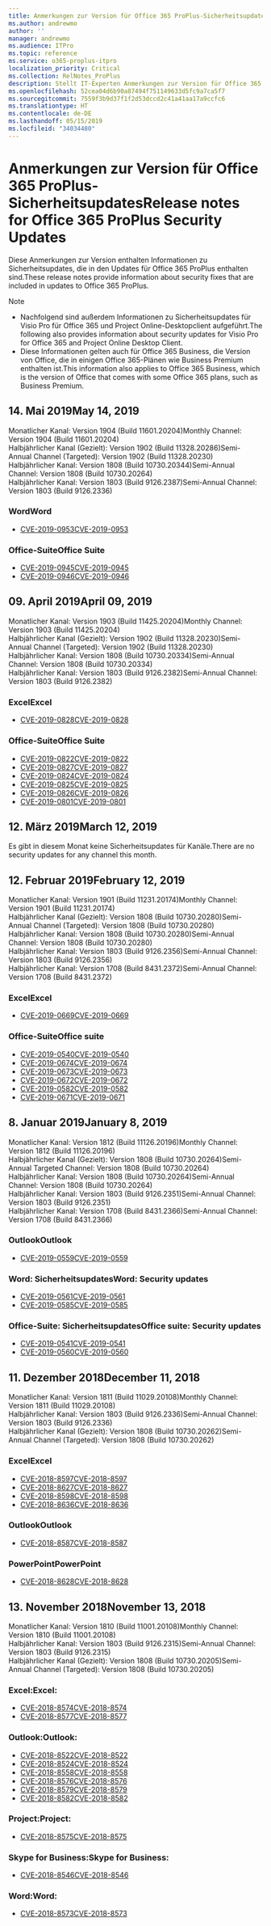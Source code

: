 ```yaml
---
title: Anmerkungen zur Version für Office 365 ProPlus-Sicherheitsupdates
ms.author: andrewmo
author: ''
manager: andrewmo
ms.audience: ITPro
ms.topic: reference
ms.service: o365-proplus-itpro
localization_priority: Critical
ms.collection: RelNotes_ProPlus
description: Stellt IT-Experten Anmerkungen zur Version für Office 365 ProPlus-Sicherheitsupdates zur Verfügung.
ms.openlocfilehash: 52cea04d6b90a87494f751149633d5fc9a7ca5f7
ms.sourcegitcommit: 7559f3b9d37f1f2d53dccd2c41a41aa17a9ccfc6
ms.translationtype: HT
ms.contentlocale: de-DE
ms.lasthandoff: 05/15/2019
ms.locfileid: "34034480"
---
```

# <a name="release-notes-for-office-365-proplus-security-updates"></a><span data-ttu-id="ced43-103">Anmerkungen zur Version für Office 365 ProPlus-Sicherheitsupdates</span><span class="sxs-lookup"><span data-stu-id="ced43-103">Release notes for Office 365 ProPlus Security Updates</span></span>

<span data-ttu-id="ced43-104">Diese Anmerkungen zur Version enthalten Informationen zu Sicherheitsupdates, die in den Updates für Office 365 ProPlus enthalten sind.</span><span class="sxs-lookup"><span data-stu-id="ced43-104">These release notes provide information about security fixes that are included in updates to Office 365 ProPlus.</span></span>
 
> [!NOTE]
> - <span data-ttu-id="ced43-105">Nachfolgend sind außerdem Informationen zu Sicherheitsupdates für Visio Pro für Office 365 und Project Online-Desktopclient aufgeführt.</span><span class="sxs-lookup"><span data-stu-id="ced43-105">The following also provides information about security updates for Visio Pro for Office 365 and Project Online Desktop Client.</span></span>
> - <span data-ttu-id="ced43-106">Diese Informationen gelten auch für Office 365 Business, die Version von Office, die in einigen Office 365-Plänen wie Business Premium enthalten ist.</span><span class="sxs-lookup"><span data-stu-id="ced43-106">This information also applies to Office 365 Business, which is the version of Office that comes with some Office 365 plans, such as Business Premium.</span></span>  

[//]: # (DIE OBENSTEHENDE ZEILE NICHT ENTFERNEN, sie wird als Abstandhalter benötigt)  


## <a name="may-14-2019"></a><span data-ttu-id="ced43-108">14. Mai 2019</span><span class="sxs-lookup"><span data-stu-id="ced43-108">May 14, 2019</span></span>
<span data-ttu-id="ced43-109">Monatlicher Kanal: Version 1904 (Build 11601.20204)</span><span class="sxs-lookup"><span data-stu-id="ced43-109">Monthly Channel: Version 1904 (Build 11601.20204)</span></span>  
<span data-ttu-id="ced43-110">Halbjährlicher Kanal (Gezielt): Version 1902 (Build 11328.20286)</span><span class="sxs-lookup"><span data-stu-id="ced43-110">Semi-Annual Channel (Targeted): Version 1902 (Build 11328.20230)</span></span>  
<span data-ttu-id="ced43-111">Halbjährlicher Kanal: Version 1808 (Build 10730.20344)</span><span class="sxs-lookup"><span data-stu-id="ced43-111">Semi-Annual Channel: Version 1808 (Build 10730.20264)</span></span>  
<span data-ttu-id="ced43-112">Halbjährlicher Kanal: Version 1803 (Build 9126.2387)</span><span class="sxs-lookup"><span data-stu-id="ced43-112">Semi-Annual Channel: Version 1803 (Build 9126.2336)</span></span>  

### <a name="word"></a><span data-ttu-id="ced43-113">Word</span><span class="sxs-lookup"><span data-stu-id="ced43-113">Word</span></span>

-   [<span data-ttu-id="ced43-114">CVE-2019-0953</span><span class="sxs-lookup"><span data-stu-id="ced43-114">CVE-2019-0953</span></span>](https://portal.msrc.microsoft.com/en-us/security-guidance/advisory/CVE-2019-0953)

### <a name="office-suite"></a><span data-ttu-id="ced43-115">Office-Suite</span><span class="sxs-lookup"><span data-stu-id="ced43-115">Office Suite</span></span>

-   [<span data-ttu-id="ced43-116">CVE-2019-0945</span><span class="sxs-lookup"><span data-stu-id="ced43-116">CVE-2019-0945</span></span>](https://portal.msrc.microsoft.com/en-us/security-guidance/advisory/CVE-2019-0945)
-   [<span data-ttu-id="ced43-117">CVE-2019-0946</span><span class="sxs-lookup"><span data-stu-id="ced43-117">CVE-2019-0946</span></span>](https://portal.msrc.microsoft.com/en-us/security-guidance/advisory/CVE-2019-0946)

## <a name="april-09-2019"></a><span data-ttu-id="ced43-118">09. April 2019</span><span class="sxs-lookup"><span data-stu-id="ced43-118">April 09, 2019</span></span>
<span data-ttu-id="ced43-119">Monatlicher Kanal: Version 1903 (Build 11425.20204)</span><span class="sxs-lookup"><span data-stu-id="ced43-119">Monthly Channel: Version 1903 (Build 11425.20204)</span></span>  
<span data-ttu-id="ced43-120">Halbjährlicher Kanal (Gezielt): Version 1902 (Build 11328.20230)</span><span class="sxs-lookup"><span data-stu-id="ced43-120">Semi-Annual Channel (Targeted): Version 1902 (Build 11328.20230)</span></span>  
<span data-ttu-id="ced43-121">Halbjährlicher Kanal: Version 1808 (Build 10730.20334)</span><span class="sxs-lookup"><span data-stu-id="ced43-121">Semi-Annual Channel: Version 1808 (Build 10730.20334)</span></span>  
<span data-ttu-id="ced43-122">Halbjährlicher Kanal: Version 1803 (Build 9126.2382)</span><span class="sxs-lookup"><span data-stu-id="ced43-122">Semi-Annual Channel: Version 1803 (Build 9126.2382)</span></span>  

### <a name="excel"></a><span data-ttu-id="ced43-123">Excel</span><span class="sxs-lookup"><span data-stu-id="ced43-123">Excel</span></span>

-   [<span data-ttu-id="ced43-124">CVE-2019-0828</span><span class="sxs-lookup"><span data-stu-id="ced43-124">CVE-2019-0828</span></span>](https://portal.msrc.microsoft.com/en-us/security-guidance/advisory/CVE-2019-0828)

### <a name="office-suite"></a><span data-ttu-id="ced43-125">Office-Suite</span><span class="sxs-lookup"><span data-stu-id="ced43-125">Office Suite</span></span>

-   [<span data-ttu-id="ced43-126">CVE-2019-0822</span><span class="sxs-lookup"><span data-stu-id="ced43-126">CVE-2019-0822</span></span>](https://portal.msrc.microsoft.com/en-us/security-guidance/advisory/CVE-2019-0822)
-   [<span data-ttu-id="ced43-127">CVE-2019-0827</span><span class="sxs-lookup"><span data-stu-id="ced43-127">CVE-2019-0827</span></span>](https://portal.msrc.microsoft.com/en-us/security-guidance/advisory/CVE-2019-0827)
-   [<span data-ttu-id="ced43-128">CVE-2019-0824</span><span class="sxs-lookup"><span data-stu-id="ced43-128">CVE-2019-0824</span></span>](https://portal.msrc.microsoft.com/en-us/security-guidance/advisory/CVE-2019-0824)
-   [<span data-ttu-id="ced43-129">CVE-2019-0825</span><span class="sxs-lookup"><span data-stu-id="ced43-129">CVE-2019-0825</span></span>](https://portal.msrc.microsoft.com/en-us/security-guidance/advisory/CVE-2019-0825)
-   [<span data-ttu-id="ced43-130">CVE-2019-0826</span><span class="sxs-lookup"><span data-stu-id="ced43-130">CVE-2019-0826</span></span>](https://portal.msrc.microsoft.com/en-us/security-guidance/advisory/CVE-2019-0826)
-   [<span data-ttu-id="ced43-131">CVE-2019-0801</span><span class="sxs-lookup"><span data-stu-id="ced43-131">CVE-2019-0801</span></span>](https://portal.msrc.microsoft.com/en-us/security-guidance/advisory/CVE-2019-0801)

## <a name="march-12-2019"></a><span data-ttu-id="ced43-132">12. März 2019</span><span class="sxs-lookup"><span data-stu-id="ced43-132">March 12, 2019</span></span>
<span data-ttu-id="ced43-133">Es gibt in diesem Monat keine Sicherheitsupdates für Kanäle.</span><span class="sxs-lookup"><span data-stu-id="ced43-133">There are no security updates for any channel this month.</span></span>

## <a name="february-12-2019"></a><span data-ttu-id="ced43-134">12. Februar 2019</span><span class="sxs-lookup"><span data-stu-id="ced43-134">February 12, 2019</span></span>
<span data-ttu-id="ced43-135">Monatlicher Kanal: Version 1901 (Build 11231.20174)</span><span class="sxs-lookup"><span data-stu-id="ced43-135">Monthly Channel: Version 1901 (Build 11231.20174)</span></span>  
<span data-ttu-id="ced43-136">Halbjährlicher Kanal (Gezielt): Version 1808 (Build 10730.20280)</span><span class="sxs-lookup"><span data-stu-id="ced43-136">Semi-Annual Channel (Targeted): Version 1808 (Build 10730.20280)</span></span>   
<span data-ttu-id="ced43-137">Halbjährlicher Kanal: Version 1808 (Build 10730.20280)</span><span class="sxs-lookup"><span data-stu-id="ced43-137">Semi-Annual Channel: Version 1808 (Build 10730.20280)</span></span>  
<span data-ttu-id="ced43-138">Halbjährlicher Kanal: Version 1803 (Build 9126.2356)</span><span class="sxs-lookup"><span data-stu-id="ced43-138">Semi-Annual Channel: Version 1803 (Build 9126.2356)</span></span>  
<span data-ttu-id="ced43-139">Halbjährlicher Kanal: Version 1708 (Build 8431.2372)</span><span class="sxs-lookup"><span data-stu-id="ced43-139">Semi-Annual Channel: Version 1708 (Build 8431.2372)</span></span>  


### <a name="excel"></a><span data-ttu-id="ced43-140">Excel</span><span class="sxs-lookup"><span data-stu-id="ced43-140">Excel</span></span>

-   [<span data-ttu-id="ced43-141">CVE-2019-0669</span><span class="sxs-lookup"><span data-stu-id="ced43-141">CVE-2019-0669</span></span>](https://portal.msrc.microsoft.com/en-us/security-guidance/advisory/CVE-2019-0669)

### <a name="office-suite"></a><span data-ttu-id="ced43-142">Office-Suite</span><span class="sxs-lookup"><span data-stu-id="ced43-142">Office suite</span></span>

-   [<span data-ttu-id="ced43-143">CVE-2019-0540</span><span class="sxs-lookup"><span data-stu-id="ced43-143">CVE-2019-0540</span></span>](https://portal.msrc.microsoft.com/en-us/security-guidance/advisory/CVE-2019-0540)
-   [<span data-ttu-id="ced43-144">CVE-2019-0674</span><span class="sxs-lookup"><span data-stu-id="ced43-144">CVE-2019-0674</span></span>](https://portal.msrc.microsoft.com/en-us/security-guidance/advisory/CVE-2019-0674)
-   [<span data-ttu-id="ced43-145">CVE-2019-0673</span><span class="sxs-lookup"><span data-stu-id="ced43-145">CVE-2019-0673</span></span>](https://portal.msrc.microsoft.com/en-us/security-guidance/advisory/CVE-2019-0673)
-   [<span data-ttu-id="ced43-146">CVE-2019-0672</span><span class="sxs-lookup"><span data-stu-id="ced43-146">CVE-2019-0672</span></span>](https://portal.msrc.microsoft.com/en-us/security-guidance/advisory/CVE-2019-0672)
-   [<span data-ttu-id="ced43-147">CVE-2019-0582</span><span class="sxs-lookup"><span data-stu-id="ced43-147">CVE-2019-0582</span></span>](https://portal.msrc.microsoft.com/en-us/security-guidance/advisory/CVE-2019-0582)
-   [<span data-ttu-id="ced43-148">CVE-2019-0671</span><span class="sxs-lookup"><span data-stu-id="ced43-148">CVE-2019-0671</span></span>](https://portal.msrc.microsoft.com/en-us/security-guidance/advisory/CVE-2019-0671)

## <a name="january-8-2019"></a><span data-ttu-id="ced43-149">8. Januar 2019</span><span class="sxs-lookup"><span data-stu-id="ced43-149">January 8, 2019</span></span>

<span data-ttu-id="ced43-150">Monatlicher Kanal: Version 1812 (Build 11126.20196)</span><span class="sxs-lookup"><span data-stu-id="ced43-150">Monthly Channel: Version 1812 (Build 11126.20196)</span></span>  
<span data-ttu-id="ced43-151">Halbjährlicher Kanal (Gezielt): Version 1808 (Build 10730.20264)</span><span class="sxs-lookup"><span data-stu-id="ced43-151">Semi-Annual Targeted Channel: Version 1808 (Build 10730.20264)</span></span>  
<span data-ttu-id="ced43-152">Halbjährlicher Kanal: Version 1808 (Build 10730.20264)</span><span class="sxs-lookup"><span data-stu-id="ced43-152">Semi-Annual Channel: Version 1808 (Build 10730.20264)</span></span>  
<span data-ttu-id="ced43-153">Halbjährlicher Kanal: Version 1803 (Build 9126.2351)</span><span class="sxs-lookup"><span data-stu-id="ced43-153">Semi-Annual Channel: Version 1803 (Build 9126.2351)</span></span>  
<span data-ttu-id="ced43-154">Halbjährlicher Kanal: Version 1708 (Build 8431.2366)</span><span class="sxs-lookup"><span data-stu-id="ced43-154">Semi-Annual Channel: Version 1708 (Build 8431.2366)</span></span>  


### <a name="outlook"></a><span data-ttu-id="ced43-155">Outlook</span><span class="sxs-lookup"><span data-stu-id="ced43-155">Outlook</span></span>
-   [<span data-ttu-id="ced43-156">CVE-2019-0559</span><span class="sxs-lookup"><span data-stu-id="ced43-156">CVE-2019-0559</span></span>](https://portal.msrc.microsoft.com/en-us/security-guidance/advisory/CVE-2019-0559)

### <a name="word-security-updates"></a><span data-ttu-id="ced43-157">Word: Sicherheitsupdates</span><span class="sxs-lookup"><span data-stu-id="ced43-157">Word: Security updates</span></span> 
-   [<span data-ttu-id="ced43-158">CVE-2019-0561</span><span class="sxs-lookup"><span data-stu-id="ced43-158">CVE-2019-0561</span></span>](https://portal.msrc.microsoft.com/en-us/security-guidance/advisory/CVE-2019-0561)
-   [<span data-ttu-id="ced43-159">CVE-2019-0585</span><span class="sxs-lookup"><span data-stu-id="ced43-159">CVE-2019-0585</span></span>](https://portal.msrc.microsoft.com/en-us/security-guidance/advisory/CVE-2019-0585) 
 
### <a name="office-suite-security-updates"></a><span data-ttu-id="ced43-160">Office-Suite: Sicherheitsupdates</span><span class="sxs-lookup"><span data-stu-id="ced43-160">Office suite: Security updates</span></span> 
-   [<span data-ttu-id="ced43-161">CVE-2019-0541</span><span class="sxs-lookup"><span data-stu-id="ced43-161">CVE-2019-0541</span></span>](https://portal.msrc.microsoft.com/en-us/security-guidance/advisory/CVE-2019-0541)
-   [<span data-ttu-id="ced43-162">CVE-2019-0560</span><span class="sxs-lookup"><span data-stu-id="ced43-162">CVE-2019-0560</span></span>](https://portal.msrc.microsoft.com/en-us/security-guidance/advisory/CVE-2019-0560)

## <a name="december-11-2018"></a><span data-ttu-id="ced43-163">11. Dezember 2018</span><span class="sxs-lookup"><span data-stu-id="ced43-163">December 11, 2018</span></span>
<span data-ttu-id="ced43-164">Monatlicher Kanal: Version 1811 (Build 11029.20108)</span><span class="sxs-lookup"><span data-stu-id="ced43-164">Monthly Channel: Version 1811 (Build 11029.20108)</span></span>  
<span data-ttu-id="ced43-165">Halbjährlicher Kanal: Version 1803 (Build 9126.2336)</span><span class="sxs-lookup"><span data-stu-id="ced43-165">Semi-Annual Channel: Version 1803 (Build 9126.2336)</span></span>  
<span data-ttu-id="ced43-166">Halbjährlicher Kanal (Gezielt): Version 1808 (Build 10730.20262)</span><span class="sxs-lookup"><span data-stu-id="ced43-166">Semi-Annual Channel (Targeted): Version 1808 (Build 10730.20262)</span></span>  

### <a name="excel"></a><span data-ttu-id="ced43-167">Excel</span><span class="sxs-lookup"><span data-stu-id="ced43-167">Excel</span></span>

-   [<span data-ttu-id="ced43-168">CVE-2018-8597</span><span class="sxs-lookup"><span data-stu-id="ced43-168">CVE-2018-8597</span></span>](https://portal.msrc.microsoft.com/en-us/security-guidance/advisory/CVE-2018-8597)
-   [<span data-ttu-id="ced43-169">CVE-2018-8627</span><span class="sxs-lookup"><span data-stu-id="ced43-169">CVE-2018-8627</span></span>](https://portal.msrc.microsoft.com/en-us/security-guidance/advisory/CVE-2018-8627)
-   [<span data-ttu-id="ced43-170">CVE-2018-8598</span><span class="sxs-lookup"><span data-stu-id="ced43-170">CVE-2018-8598</span></span>](https://portal.msrc.microsoft.com/en-us/security-guidance/advisory/CVE-2018-8598)
-   [<span data-ttu-id="ced43-171">CVE-2018-8636</span><span class="sxs-lookup"><span data-stu-id="ced43-171">CVE-2018-8636</span></span>](https://portal.msrc.microsoft.com/en-us/security-guidance/advisory/CVE-2018-8636)

### <a name="outlook"></a><span data-ttu-id="ced43-172">Outlook</span><span class="sxs-lookup"><span data-stu-id="ced43-172">Outlook</span></span>

-   [<span data-ttu-id="ced43-173">CVE-2018-8587</span><span class="sxs-lookup"><span data-stu-id="ced43-173">CVE-2018-8587</span></span>](https://portal.msrc.microsoft.com/en-us/security-guidance/advisory/CVE-2018-8587)

### <a name="powerpoint"></a><span data-ttu-id="ced43-174">PowerPoint</span><span class="sxs-lookup"><span data-stu-id="ced43-174">PowerPoint</span></span>

-   [<span data-ttu-id="ced43-175">CVE-2018-8628</span><span class="sxs-lookup"><span data-stu-id="ced43-175">CVE-2018-8628</span></span>](https://portal.msrc.microsoft.com/en-us/security-guidance/advisory/CVE-2018-8628)

## <a name="november-13-2018"></a><span data-ttu-id="ced43-176">13. November 2018</span><span class="sxs-lookup"><span data-stu-id="ced43-176">November 13, 2018</span></span>
<span data-ttu-id="ced43-177">Monatlicher Kanal: Version 1810 (Build 11001.20108)</span><span class="sxs-lookup"><span data-stu-id="ced43-177">Monthly Channel: Version 1810 (Build 11001.20108)</span></span>  
<span data-ttu-id="ced43-178">Halbjährlicher Kanal: Version 1803 (Build 9126.2315)</span><span class="sxs-lookup"><span data-stu-id="ced43-178">Semi-Annual Channel: Version 1803 (Build 9126.2315)</span></span>  
<span data-ttu-id="ced43-179">Halbjährlicher Kanal (Gezielt): Version 1808 (Build 10730.20205)</span><span class="sxs-lookup"><span data-stu-id="ced43-179">Semi-Annual Channel (Targeted): Version 1808 (Build 10730.20205)</span></span>  

### <a name="excel"></a><span data-ttu-id="ced43-180">Excel:</span><span class="sxs-lookup"><span data-stu-id="ced43-180">Excel:</span></span>

-   [<span data-ttu-id="ced43-181">CVE-2018-8574</span><span class="sxs-lookup"><span data-stu-id="ced43-181">CVE-2018-8574</span></span>](https://portal.msrc.microsoft.com/en-us/security-guidance/advisory/CVE-2018-8574)
-   [<span data-ttu-id="ced43-182">CVE-2018-8577</span><span class="sxs-lookup"><span data-stu-id="ced43-182">CVE-2018-8577</span></span>](https://portal.msrc.microsoft.com/en-us/security-guidance/advisory/CVE-2018-8577)

### <a name="outlook"></a><span data-ttu-id="ced43-183">Outlook:</span><span class="sxs-lookup"><span data-stu-id="ced43-183">Outlook:</span></span>

-   [<span data-ttu-id="ced43-184">CVE-2018-8522</span><span class="sxs-lookup"><span data-stu-id="ced43-184">CVE-2018-8522</span></span>](https://portal.msrc.microsoft.com/en-us/security-guidance/advisory/CVE-2018-8522)
-   [<span data-ttu-id="ced43-185">CVE-2018-8524</span><span class="sxs-lookup"><span data-stu-id="ced43-185">CVE-2018-8524</span></span>](https://portal.msrc.microsoft.com/en-us/security-guidance/advisory/CVE-2018-8524)
-   [<span data-ttu-id="ced43-186">CVE-2018-8558</span><span class="sxs-lookup"><span data-stu-id="ced43-186">CVE-2018-8558</span></span>](https://portal.msrc.microsoft.com/en-us/security-guidance/advisory/CVE-2018-8558)
-   [<span data-ttu-id="ced43-187">CVE-2018-8576</span><span class="sxs-lookup"><span data-stu-id="ced43-187">CVE-2018-8576</span></span>](https://portal.msrc.microsoft.com/en-us/security-guidance/advisory/CVE-2018-8576)
-   [<span data-ttu-id="ced43-188">CVE-2018-8579</span><span class="sxs-lookup"><span data-stu-id="ced43-188">CVE-2018-8579</span></span>](https://portal.msrc.microsoft.com/en-us/security-guidance/advisory/CVE-2018-8579)
-   [<span data-ttu-id="ced43-189">CVE-2018-8582</span><span class="sxs-lookup"><span data-stu-id="ced43-189">CVE-2018-8582</span></span>](https://portal.msrc.microsoft.com/en-us/security-guidance/advisory/CVE-2018-8582)

### <a name="project"></a><span data-ttu-id="ced43-190">Project:</span><span class="sxs-lookup"><span data-stu-id="ced43-190">Project:</span></span>

-   [<span data-ttu-id="ced43-191">CVE-2018-8575</span><span class="sxs-lookup"><span data-stu-id="ced43-191">CVE-2018-8575</span></span>](https://portal.msrc.microsoft.com/en-us/security-guidance/advisory/CVE-2018-8575)

### <a name="skype-for-business"></a><span data-ttu-id="ced43-192">Skype for Business:</span><span class="sxs-lookup"><span data-stu-id="ced43-192">Skype for Business:</span></span>

-   [<span data-ttu-id="ced43-193">CVE-2018-8546</span><span class="sxs-lookup"><span data-stu-id="ced43-193">CVE-2018-8546</span></span>](https://portal.msrc.microsoft.com/en-us/security-guidance/advisory/CVE-2018-8546)

### <a name="word"></a><span data-ttu-id="ced43-194">Word:</span><span class="sxs-lookup"><span data-stu-id="ced43-194">Word:</span></span>

-   [<span data-ttu-id="ced43-195">CVE-2018-8573</span><span class="sxs-lookup"><span data-stu-id="ced43-195">CVE-2018-8573</span></span>](https://portal.msrc.microsoft.com/en-us/security-guidance/advisory/CVE-2018-8573)
